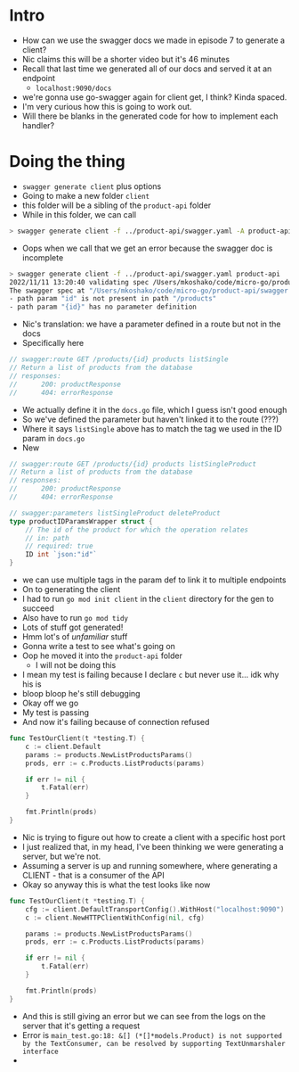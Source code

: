 # Intro
* How can we use the swagger docs we made in episode 7 to generate a client?
* Nic claims this will be a shorter video but it's 46 minutes
* Recall that last time we generated all of our docs and served it at an endpoint
  * `localhost:9090/docs`
* we're gonna use go-swagger again for client get, I think? Kinda spaced.
* I'm very curious how this is going to work out.
* Will there be blanks in the generated code for how to implement each handler?

# Doing the thing
* `swagger generate client` plus options
* Going to make a new folder `client`
* this folder will be a sibling of the `product-api` folder
* While in this folder, we can call

```bash
> swagger generate client -f ../product-api/swagger.yaml -A product-api
```

* Oops when we call that we get an error because the swagger doc is incomplete

```bash
> swagger generate client -f ../product-api/swagger.yaml product-api
2022/11/11 13:20:40 validating spec /Users/mkoshako/code/micro-go/product-api/swagger.yaml
The swagger spec at "/Users/mkoshako/code/micro-go/product-api/swagger.yaml" is invalid against swagger specification 2.0. see errors :
- path param "id" is not present in path "/products"
- path param "{id}" has no parameter definition
```

* Nic's translation: we have a parameter defined in a route but not in the docs
* Specifically here

```go
// swagger:route GET /products/{id} products listSingle
// Return a list of products from the database
// responses:
// 		200: productResponse
// 		404: errorResponse
```

* We actually define it in the `docs.go` file, which I guess isn't good enough
* So we've defined the parameter but haven't linked it to the route (???)
* Where it says `listSingle` above has to match the tag we used in the ID param in `docs.go`
* New

```go
// swagger:route GET /products/{id} products listSingleProduct
// Return a list of products from the database
// responses:
// 		200: productResponse
// 		404: errorResponse

// swagger:parameters listSingleProduct deleteProduct
type productIDParamsWrapper struct {
	// The id of the product for which the operation relates
	// in: path
	// required: true
	ID int `json:"id"`
}
```

* we can use multiple tags in the param def to link it to multiple endpoints
* On to generating the client
* I had to run `go mod init client` in the `client` directory for the gen to succeed
* Also have to run `go mod tidy`
* Lots of stuff got generated!
* Hmm lot's of _unfamiliar_ stuff
* Gonna write a test to see what's going on
* Oop he moved it into the `product-api` folder
  * I will not be doing this
* I mean my test is failing because I declare `c` but never use it... idk why his is
* bloop bloop he's still debugging
* Okay off we go
* My test is passing
* And now it's failing because of connection refused

```go
func TestOurClient(t *testing.T) {
	c := client.Default
	params := products.NewListProductsParams()
	prods, err := c.Products.ListProducts(params)

	if err != nil {
		t.Fatal(err)
	}

	fmt.Println(prods)
}
```

* Nic is trying to figure out how to create a client with a specific host port
* I just realized that, in my head, I've been thinking we were generating a server, but we're not. 
* Assuming a server is up and running somewhere, where generating a CLIENT - that is a consumer of the API
* Okay so anyway this is what the test looks like now

```go
func TestOurClient(t *testing.T) {
	cfg := client.DefaultTransportConfig().WithHost("localhost:9090")
	c := client.NewHTTPClientWithConfig(nil, cfg)

	params := products.NewListProductsParams()
	prods, err := c.Products.ListProducts(params)

	if err != nil {
		t.Fatal(err)
	}

	fmt.Println(prods)
}
```

* And this is still giving an error but we can see from the logs on the server that it's getting a request
* Error is `main_test.go:18: &[] (*[]*models.Product) is not supported by the TextConsumer, can be resolved by supporting TextUnmarshaler interface`
* 
